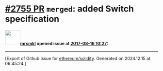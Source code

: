 # [\#2755 PR](https://github.com/ethereum/solidity/pull/2755) `merged`: added Switch specification

#### <img src="https://avatars.githubusercontent.com/u/357971?v=4" width="50">[mrsmkl](https://github.com/mrsmkl) opened issue at [2017-08-16 10:27](https://github.com/ethereum/solidity/pull/2755):






-------------------------------------------------------------------------------



[Export of Github issue for [ethereum/solidity](https://github.com/ethereum/solidity). Generated on 2024.12.15 at 06:45:24.]
